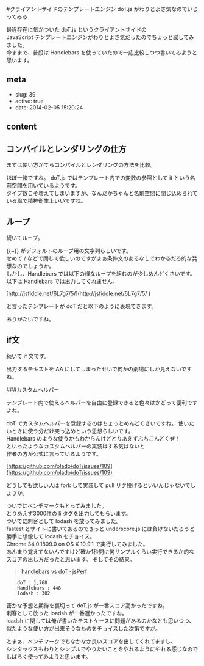 #クライアントサイドのテンプレートエンジン doT.js がわりとよさ気なのでいじってみる

最近存在に気がついた doT.js というクライアントサイドの  
JavaScript テンプレートエンジンがわりとよさ気だったのでちょっと試してみました。  
今ままで、普段は Handlebars を使っていたので一応比較しつつ書いてみようと思います。

## meta

- slug: 39
- active: true
- date: 2014-02-05 15:20:24

## content

## コンパイルとレンダリングの仕方

まずは使い方がてらコンパイルとレンダリングの方法を比較。

<script src="https://gist.github.com/glassesfactory/99b42858adb4a2ba878c.js">{}</script>

ほぼ一緒ですね。
doT.js ではテンプレート内での変数の参照として it という名前空間を用いているようです。  
タイプ数こそ増えてしまいますが、なんだかちゃんと名前空間に閉じ込められている風で精神衛生上いいですね。

## ループ

続いてループ。

<script src="https://gist.github.com/glassesfactory/f799c172f2861662245e.js">{}</script>

{{~}} がデフォルトのループ用の文字列らしいです。  
せめて / などで閉じて欲しいのですがまぁ条件文のあるなしでわかるだろ的な発想なのでしょうか。  
しかし、Handlebars では以下の様なループを組むのが少しめんどくさいです。  
以下は Handlebars では出力してくれません。

<script src="https://gist.github.com/glassesfactory/5ee5f9451d1e17abe588.js">{}</script>

 [http://jsfiddle.net/6L7g7/5/](http://jsfiddle.net/6L7g7/5/ )

と言ったテンプレートが doT だと以下のように表現できます。

<script src="https://gist.github.com/glassesfactory/9a2b6826412666f8ad3d.js">{}</script>

ありがたいですね。

## if文

続いて if 文です。

<script src="https://gist.github.com/glassesfactory/66e866dd887aef7899b2.js">{}</script>

出力するテキストを AA にしてしまったせいで何かの劇場にしか見えないですね。

###カスタムヘルパー

テンプレート内で使えるヘルパーを自由に登録できると色々はかどって便利ですよね。

<script src="https://gist.github.com/glassesfactory/6c63e9148e7499f377e8.js">{}</script>

doT でカスタムヘルパーを登録するのはちょっとめんどくさいですね。
使いたいときに使う分だけ突っ込めという思想らしいです。  
Handlebars のような使うかもわからんけどとりあえずぶちこんどくぜ！   
といったようなカスタムヘルパーの実装はする気はないと  
作者の方が公式に言っているようです。

[https://github.com/olado/doT/issues/109](https://github.com/olado/doT/issues/109)

どうしても欲しい人は fork して実装して pull リク投げるといいんじゃないでしょうか。

ついでにベンチマークもとってみました。  
とりあえず3000件の li タグを出力してもらいます。  
ついでに刺客として lodash を放ってみました。  
fastest とサイトに書いてあるのできっと underscore.js には負けないだろうと勝手に想像して lodash をチョイス。  
Chrome 34.0.1809.0 on OS X 10.9.1  で実行してみました。  
あんまり覚えてないんですけど確か1秒間に何サンプルくらい実行できるか的なスコアの出し方だったと思います。
そしてその結果。

> [handlebars vs doT · jsPerf](http://jsperf.com/handlebarsvsdotjs)


```
    doT : 1,768
    Handlebars : 448
    lodash : 302
```

密かな予想と期待を裏切って doT.js が一番スコア高かったですね。  
刺客として放った loadsh が一番遅かったですね。  
loadsh に関しては俺が書いたテストケースに問題があるのかなとも思いつつ、  
似たような使い方が出来そうなものをチョイスした次第ですが。

とまぁ、ベンチマークでもなかなか良いスコアを出してくれてますし、  
シンタックスもわりとシンプルでやりたいことをやれるようにやれる感じなのでしばらく使ってみようと思います。
